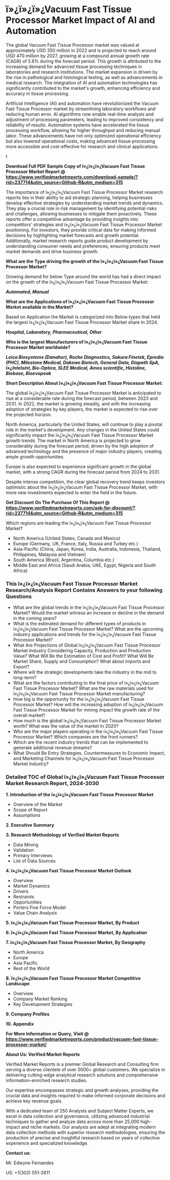 <meta name="title" content="Global ï»¿ï»¿ï»¿Vacuum Fast Tissue Processor Market Impact of AI and Automation"><meta name="description" content="The global Vacuum Fast Tissue Processor market was valued at approximately USD 350 million in 2022 and is projected to reach around USD 470 million by 2027, growing at"><meta name="title" content="ï»¿ï»¿ï»¿Vacuum Fast Tissue Processor Market Size, Share, Scope, Trends, Growth, Opportunities, Analysis, Forecast"><h1>ï»¿ï»¿ï»¿Vacuum Fast Tissue Processor Market Impact of AI and Automation</h1><p>The global Vacuum Fast Tissue Processor market was valued at approximately USD 350 million in 2022 and is projected to reach around USD 470 million by 2027, growing at a compound annual growth rate (CAGR) of 5.8% during the forecast period. This growth is attributed to the increasing demand for advanced tissue processing techniques in laboratories and research institutions. The market expansion is driven by the rise in pathological and histological testing, as well as advancements in medical research. The integration of AI and automation technologies has significantly contributed to the market's growth, enhancing efficiency and accuracy in tissue processing.</p><p>Artificial Intelligence (AI) and automation have revolutionized the Vacuum Fast Tissue Processor market by streamlining laboratory workflows and reducing human error. AI algorithms now enable real-time analysis and adjustment of processing parameters, leading to improved consistency and reliability of results. Automation systems have accelerated the tissue processing workflow, allowing for higher throughput and reducing manual labor. These advancements have not only optimized operational efficiency but also lowered operational costs, making advanced tissue processing more accessible and cost-effective for research and clinical applications.</p>t</p><p id="" class=""><strong>Download Full PDF Sample Copy of ï»¿ï»¿ï»¿Vacuum Fast Tissue Processor Market Report @ <a href="https://www.verifiedmarketreports.com/download-sample/?rid=237714&utm_source=Github-R&utm_medium=315" target="_blank">https://www.verifiedmarketreports.com/download-sample/?rid=237714&utm_source=Github-R&utm_medium=315</a></strong></p><p>The importance of&nbsp;ï»¿ï»¿ï»¿Vacuum Fast Tissue Processor Market research reports lies in their ability to aid strategic planning, helping businesses develop effective strategies by understanding market trends and dynamics. They play a crucial role in risk management by identifying potential risks and challenges, allowing businesses to mitigate them proactively. These reports offer a competitive advantage by providing insights into competitors' strategies and ï»¿ï»¿ï»¿Vacuum Fast Tissue Processor Market positioning. For investors, they provide critical data for making informed decisions by highlighting market forecasts and growth potential. Additionally, market research reports guide product development by understanding consumer needs and preferences, ensuring products meet market demands and drive business growth.</p><p><strong>What are the&nbsp;Type driving the growth of the ï»¿ï»¿ï»¿Vacuum Fast Tissue Processor Market?</strong></p><p id="" class="">Growing demand for below Type around the world has had a direct impact on the growth of the ï»¿ï»¿ï»¿Vacuum Fast Tissue Processor Market:</p><em><strong>Automated, Manual</strong></em></p><strong>What are the&nbsp;Applications&nbsp;of ï»¿ï»¿ï»¿Vacuum Fast Tissue Processor Market available in the Market?</strong></p><p id="" class="">Based on Application the Market is categorized into Below types that held the largest ï»¿ï»¿ï»¿Vacuum Fast Tissue Processor Market share In 2024.</p><em><strong>Hospital, Laboratory, Pharmaceutical, Other</strong></em></p><strong>Who is the largest Manufacturers of ï»¿ï»¿ï»¿Vacuum Fast Tissue Processor Market worldwide?</strong></p><p><em><strong>Leica Biosystems (Danaher), Roche Diagnostics, Sakura Finetek, Epredia (PHC), Milestone Medical, Dakewe Biotech, General Data, Diapath SpA, ï»¿Intelsint, Bio-Optica, SLEE Medical, Amos scientific, Histoline, Biobase, Bioevopeak</strong></em></p><p id="" class=""><strong>Short Description About ï»¿ï»¿ï»¿Vacuum Fast Tissue Processor Market:</strong></p><p>The global ï»¿ï»¿ï»¿Vacuum Fast Tissue Processor Market is anticipated to rise at a considerable rate during the forecast period, between 2023 and 2031. In 2022, the market is growing steadily, and with the increasing adoption of strategies by key players, the market is expected to rise over the projected horizon.</p><p>North America, particularly the United States, will continue to play a pivotal role in the market's development. Any changes in the United States could significantly impact the ï»¿ï»¿ï»¿Vacuum Fast Tissue Processor Market growth trends. The market in North America is projected to grow considerably during the forecast period, driven by the high adoption of advanced technology and the presence of major industry players, creating ample growth opportunities.</p><p>Europe is also expected to experience significant growth in the global market, with a strong CAGR during the forecast period from 2024 to 2031.</p><p>Despite intense competition, the clear global recovery trend keeps investors optimistic about the ï»¿ï»¿ï»¿Vacuum Fast Tissue Processor Market, with more new investments expected to enter the field in the future.</p><p id="" class=""><strong>Get Discount On The Purchase Of This Report @ <a href="https://www.verifiedmarketreports.com/ask-for-discount/?rid=237714&utm_source=Github-R&utm_medium=315" target="_blank">https://www.verifiedmarketreports.com/ask-for-discount/?rid=237714&utm_source=Github-R&utm_medium=315</a></strong></p>Which regions are leading the ï»¿ï»¿ï»¿Vacuum Fast Tissue Processor Market?</p><ul><li>North America (United States, Canada and Mexico)</li><li>Europe (Germany, UK, France, Italy, Russia and Turkey etc.)</li><li>Asia-Pacific (China, Japan, Korea, India, Australia, Indonesia, Thailand, Philippines, Malaysia and Vietnam)</li><li>South America (Brazil, Argentina, Columbia etc.)</li><li>Middle East and Africa (Saudi Arabia, UAE, Egypt, Nigeria and South Africa)</li></ul><h3 id="" class="">This ï»¿ï»¿ï»¿Vacuum Fast Tissue Processor Market Research/Analysis Report Contains Answers to your following Questions</h3><ul><li>What are the global trends in the ï»¿ï»¿ï»¿Vacuum Fast Tissue Processor Market? Would the market witness an increase or decline in the demand in the coming years?</li><li>What is the estimated demand for different types of products in ï»¿ï»¿ï»¿Vacuum Fast Tissue Processor Market? What are the upcoming industry applications and trends for the ï»¿ï»¿ï»¿Vacuum Fast Tissue Processor Market?</li><li>What Are Projections of Global ï»¿ï»¿ï»¿Vacuum Fast Tissue Processor Market Industry Considering Capacity, Production and Production Value? What Will Be the Estimation of Cost and Profit? What Will Be Market Share, Supply and Consumption? What about imports and Export?</li><li>Where will the strategic developments take the industry in the mid to long-term?</li><li>What are the factors contributing to the final price of ï»¿ï»¿ï»¿Vacuum Fast Tissue Processor Market? What are the raw materials used for ï»¿ï»¿ï»¿Vacuum Fast Tissue Processor Market manufacturing?</li><li>How big is the opportunity for the ï»¿ï»¿ï»¿Vacuum Fast Tissue Processor Market? How will the increasing adoption of ï»¿ï»¿ï»¿Vacuum Fast Tissue Processor Market for mining impact the growth rate of the overall market?</li><li>How much is the global ï»¿ï»¿ï»¿Vacuum Fast Tissue Processor Market worth? What was the value of the market In 2020?</li><li>Who are the major players operating in the ï»¿ï»¿ï»¿Vacuum Fast Tissue Processor Market? Which companies are the front runners?</li><li>Which are the recent industry trends that can be implemented to generate additional revenue streams?</li><li>What Should Be Entry Strategies, Countermeasures to Economic Impact, and Marketing Channels for ï»¿ï»¿ï»¿Vacuum Fast Tissue Processor Market Industry?</li></ul><h3 id="" class="">Detailed TOC of Global ï»¿ï»¿ï»¿Vacuum Fast Tissue Processor Market Research Report, 2024-2030</h3><p id="" class=""><strong>1. Introduction of the ï»¿ï»¿ï»¿Vacuum Fast Tissue Processor Market</strong></p><ul><li>Overview of the Market</li><li>Scope of Report</li><li>Assumptions</li></ul><p id="" class=""><strong>2. Executive Summary</strong></p><p id="" class=""><strong>3. Research Methodology of Verified Market Reports</strong></p><ul><li>Data Mining</li><li>Validation</li><li>Primary Interviews</li><li>List of Data Sources</li></ul><p id="" class=""><strong>4. ï»¿ï»¿ï»¿Vacuum Fast Tissue Processor Market Outlook</strong></p><ul><li>Overview</li><li>Market Dynamics</li><li>Drivers</li><li>Restraints</li><li>Opportunities</li><li>Porters Five Force Model</li><li>Value Chain Analysis</li></ul><p id="" class=""><strong>5. ï»¿ï»¿ï»¿Vacuum Fast Tissue Processor Market, By Product</strong></p><p id="" class=""><strong>6. ï»¿ï»¿ï»¿Vacuum Fast Tissue Processor Market, By Application</strong></p><p id="" class=""><strong>7. ï»¿ï»¿ï»¿Vacuum Fast Tissue Processor Market, By Geography</strong></p><ul><li>North America</li><li>Europe</li><li>Asia Pacific</li><li>Rest of the World</li></ul><p id="" class=""><strong>8. ï»¿ï»¿ï»¿Vacuum Fast Tissue Processor Market Competitive Landscape</strong></p><ul><li>Overview</li><li>Company Market Ranking</li><li>Key Development Strategies</li></ul><p id="" class=""><strong>9. Company Profiles</strong></p><p id="" class=""><strong>10. Appendix</strong></p><p id="" class=""><strong>For More Information or Query, Visit @ <a href="https://www.verifiedmarketreports.com/product/vacuum-fast-tissue-processor-market/" target="_blank">https://www.verifiedmarketreports.com/product/vacuum-fast-tissue-processor-market/</a></strong></p><p id="" class=""><strong>About Us: Verified Market Reports</strong></p><p id="" class="">Verified Market Reports is a premier Global Research and Consulting firm serving a diverse clientele of over 5000+ global customers. We specialize in delivering cutting-edge analytical research solutions and comprehensive information-enriched research studies.</p><p id="" class="">Our expertise encompasses strategic and growth analyses, providing the crucial data and insights required to make informed corporate decisions and achieve key revenue goals.</p><p id="" class="">With a dedicated team of 250 Analysts and Subject Matter Experts, we excel in data collection and governance, utilizing advanced industrial techniques to gather and analyze data across more than 25,000 high-impact and niche markets. Our analysts are adept at integrating modern data collection methods with superior research methodologies, ensuring the production of precise and insightful research based on years of collective experience and specialized knowledge.</p><p id="" class=""><strong>Contact us:</strong></p><p id="" class="">Mr. Edwyne Fernandes</p><p id="" class="">US: +1(302) 551-2611</p>